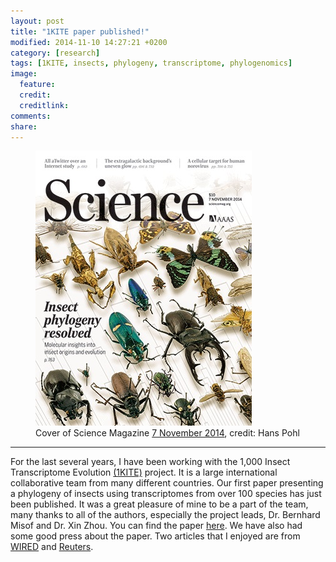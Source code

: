 ```yaml
---
layout: post
title: "1KITE paper published!"
modified: 2014-11-10 14:27:21 +0200
category: [research]
tags: [1KITE, insects, phylogeny, transcriptome, phylogenomics]
image: 
  feature: 
  credit: 
  creditlink:
comments: 
share: 
---
```


<figure>
    <a href="/images/science_cover.jpg"><img src="/images/science_cover.jpg"></a>
    <figcaption>Cover of Science Magazine <a href="http://www.sciencemag.org/content/346/6210.cover-expansion">7 November 2014</a>, credit: Hans Pohl</figcaption>
</figure>

-----

For the last several years, I have been working with the 1,000 Insect Transcriptome Evolution [(1KITE)](http://1kite.org) project. It is a large international collaborative team from many different countries. Our first paper presenting a phylogeny of insects using transcriptomes from over 100 species has just been published. It was a great pleasure of mine to be a part of the team, many thanks to all of the authors, especially the project leads, Dr. Bernhard Misof and Dr. Xin Zhou. You can find the paper [here](http://www.sciencemag.org/content/346/6210/763). We have also had some good press about the paper. Two articles that I enjoyed are from [WIRED](http://www.wired.com/2014/11/when-did-insects-evolve/) and [Reuters](http://www.reuters.com/article/2014/11/06/us-science-insects-idUSKBN0IQ2DS20141106).